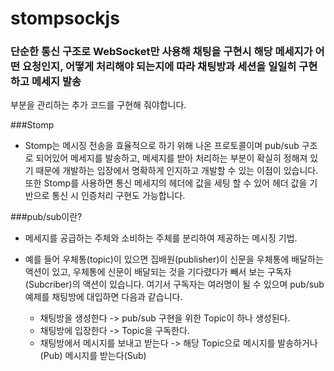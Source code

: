 # stompsockjs

### 단순한 통신 구조로 WebSocket만 사용해 채팅을 구현시 해당 메세지가 어떤 요청인지, 어떻게 처리해야 되는지에 따라 채팅방과 세션을 일일히 구현하고 메세지 발송
부분을 관리하는 추가 코드를 구현해 줘야합니다.

###Stomp
- Stomp는 메시징 전송을 효율적으로 하기 위해 나온 프로토콜이며 pub/sub 구조로 되어있어 메세지를 발송하고, 메세지를 받아 처리하는 부분이 확실히 정해져 있기 때문에
개발하는 입장에서 명확하게 인지하고 개발할 수 있는 이점이 있습니다. 또한 Stomp를 사용하면 통신 메세지의 헤더에 값을 세팅 할 수 있어 헤더 값을 기반으로 통신 시 인증처리 구현도 가능합니다.


###pub/sub이란?
- 메세지를 공급하는 주체와 소비하는 주체를 분리하여 제공하는 메시징 기법.
- 예를 들어 우체통(topic)이 있으면 집배원(publisher)이 신문을 우체통에 배달하는 액션이 있고, 우체통에 신문이 배달되는 것을 기다렸다가 빼서 보는 구독자(Subcriber)의 액션이 있습니다.
여기서 구독자는 여러명이 될 수 있으며 pub/sub 예제를 채팅방에 대입하면 다음과 같습니다.

  - 채팅방을 생성한다 -> pub/sub 구현을 위한 Topic이 하나 생성된다.
  - 채팅방에 입장한다 -> Topic을 구독한다.
  - 채팅방에서 메시지를 보내고 받는다 -> 해당 Topic으로 메시지를 발송하거나(Pub) 메시지를 받는다(Sub)
  
  
